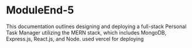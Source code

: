 # ModuleEnd-5


This documentation outlines designing and deploying a full-stack Personal Task Manager
utilizing the MERN stack, which includes MongoDB, Express.js, React.js, and Node.
used vercel for deploying